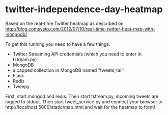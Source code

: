 twitter-independence-day-heatmap
=================================

Based on the real-time Twitter heatmap as described on http://blog.comsysto.com/2012/07/10/real-time-twitter-heat-map-with-mongodb/


To get this running you need to have a few things:


* Twitter Streaming API credentials (which you need to enter in tstream.py)
* MongoDB
* a capped collection in MongoDB named "tweets_tail"
* Flask
* Redis
* Tweepy



First, start mongod and redis. Then start tstream.py, incoming tweets are logged to stdout. Then start tweet_service.py and connect your browser to http://localhost:5000/static/map.html and wait for the heatmap to form!
